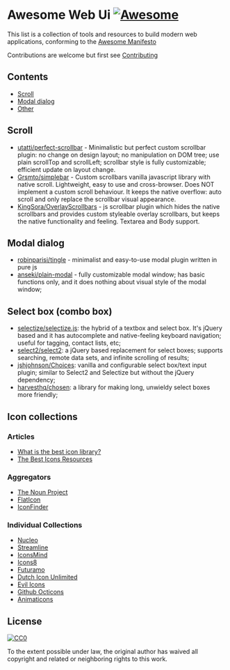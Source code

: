 # Awesome Web Ui [![Awesome](https://cdn.rawgit.com/sindresorhus/awesome/d7305f38d29fed78fa85652e3a63e154dd8e8829/media/badge.svg)](https://github.com/sindresorhus/awesome)

This list is a collection of tools and resources to build modern web applications, conforming to the [Awesome Manifesto](https://github.com/sindresorhus/awesome/blob/master/awesome.md)

Contributions are welcome but first see [Contributing](#contributing)

## Contents

- [Scroll](#scroll)
- [Modal dialog](#modal-dialog)
- [Other](#other)


## Scroll

- [utatti/perfect-scrollbar](https://github.com/utatti/perfect-scrollbar) - Minimalistic but perfect custom scrollbar plugin: no change on design layout; no manipulation on DOM tree; use plain scrollTop and scrollLeft; scrollbar style is fully customizable; efficient update on layout change.
- [Grsmto/simplebar](https://github.com/Grsmto/simplebar) - Custom scrollbars vanilla javascript library with native scroll. Lightweight, easy to use and cross-browser. Does NOT implement a custom scroll behaviour. It keeps the native overflow: auto scroll and only replace the scrollbar visual appearance.
- [KingSora/OverlayScrollbars](https://github.com/KingSora/OverlayScrollbars) - js scrollbar plugin which hides the native scrollbars and provides custom styleable overlay scrollbars, but keeps the native functionality and feeling. Textarea and Body support.



## Modal dialog

- [robinparisi/tingle](https://github.com/robinparisi/tingle) - minimalist and easy-to-use modal plugin written in pure js
- [anseki/plain-modal](https://github.com/anseki/plain-modal) - fully customizable modal window; has basic functions only, and it does nothing about visual style of the modal window;



## Select box (combo box)

- [selectize/selectize.js](https://github.com/selectize/selectize.js): the hybrid of a textbox and select box. It's jQuery based and it has autocomplete and native-feeling keyboard navigation; useful for tagging, contact lists, etc;
- [select2/select2](https://github.com/select2/select2): a jQuery based replacement for select boxes; supports searching, remote data sets, and infinite scrolling of results;
- [jshjohnson/Choices](https://github.com/jshjohnson/Choices): vanilla and configurable select box/text input plugin; similar to Select2 and Selectize but without the jQuery dependency;
- [harvesthq/chosen](https://github.com/harvesthq/chosen): a library for making long, unwieldy select boxes more friendly;



## Icon collections



### Articles

- [What is the best icon library?](https://www.quora.com/What-is-the-best-icon-library)
- [The Best Icons Resources](https://medium.muz.li/the-best-icons-resources-6430cf5227e8)


### Aggregators

- [The Noun Project](https://thenounproject.com/)
- [FlatIcon](https://www.flaticon.com/)
- [IconFinder](https://www.iconfinder.com/)


### Individual Collections

- [Nucleo](https://nucleoapp.com/)
- [Streamline](https://streamlineicons.com/)
- [IconsMind](https://iconsmind.com)
- [Icons8](https://icons8.com/icons)
- [Futuramo](https://futuramo.com/apps/icons)
- [Dutch Icon Unlimited](http://unlimited.dutchicon.com)
- [Evil Icons](http://evil-icons.io/)
- [Github Octicons](https://octicons.github.com/)
- [Animaticons](http://animaticons.co)

	





## License

[![CC0](http://mirrors.creativecommons.org/presskit/buttons/88x31/svg/cc-zero.svg)](https://creativecommons.org/publicdomain/zero/1.0/)

To the extent possible under law, the original author has waived all copyright and related or neighboring rights to this work.
